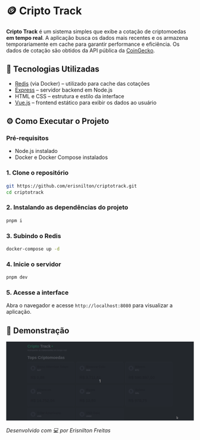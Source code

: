 # 🪙 Cripto Track

**Cripto Track** é um sistema simples que exibe a cotação de criptomoedas **em tempo real**. A aplicação busca os dados mais recentes e os armazena temporariamente em cache para garantir performance e eficiência.
Os dados de cotação são obtidos da API pública da [CoinGecko](https://www.coingecko.com/).

## 🚀 Tecnologias Utilizadas

* [Redis](https://redis.io/) (via Docker) – utilizado para cache das cotações
* [Express](https://expressjs.com/) – servidor backend em Node.js
* HTML e CSS – estrutura e estilo da interface
* [Vue.js](https://vuejs.org/) – frontend estático para exibir os dados ao usuário

## ⚙️ Como Executar o Projeto

### Pré-requisitos

* Node.js instalado
* Docker e Docker Compose instalados

### 1. Clone o repositório

```bash
git https://github.com/erisnilton/criptotrack.git
cd criptotrack
```

### 2. Instalando as dependências do projeto

```bash
pnpm i
```
### 3. Subindo o Redis

```bash
docker-compose up -d
```

### 4. Inicie o servidor

```bash
pnpm dev
```


### 5. Acesse a interface

Abra o navegador e acesse `http://localhost:8080` para visualizar a aplicação.

## 📸 Demonstração

![Demonstração do Cripto Track](https://raw.githubusercontent.com/erisnilton/criptotrack/main/public/demo.gif)

*Desenvolvido com 💻 por Erisnilton Freitas*

